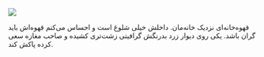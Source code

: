 <!-- 
.. title: پیاده‌روی در دلفت-سه جولای دوهزار و پانزده
.. slug: 2015-07-03-lopen-in-delft
.. date: 2015-07-03 20:14:54 UTC+02:00
.. tags: 
.. category: پیاده‌روی در دلفت
.. link: 
.. description: 
.. type: text
-->

<img src="http://googledrive.com/host/0B8OOfC6oWXEPOG9nRVJqMkEyeVE" />

قهوه‌خانه‌ای نزدیک خانه‌مان. داخلش خیلی شلوغ است و احساس می‌کنم قهوه‌اش باید گران باشد. یکی روی دیوار زرد بدرنگش گرافیتی زشت‌تری کشیده و صاحب مغازه سعی کرده پاکش کند.

